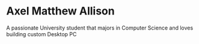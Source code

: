 # Axel Matthew Allison
A passionate University student that majors in Computer Science and loves building custom Desktop PC
